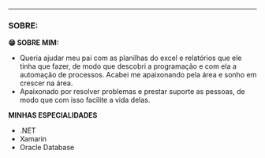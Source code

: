 ---
### SOBRE:

<b> 😁 SOBRE MIM: </b>
- Queria ajudar meu pai com as planilhas do excel e relatórios que ele tinha que fazer, de modo que descobri a programação e com ela a automação de processos. Acabei me apaixonando pela área e sonho em crescer na área.
- Apaixonado por resolver problemas e prestar suporte as pessoas, de modo que com isso facilite a vida delas.

<b> MINHAS ESPECIALIDADES </b>
- .NET
- Xamarin
- Oracle Database
